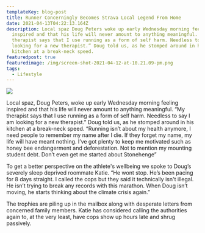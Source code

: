 ```yaml
---
templateKey: blog-post
title: Runner Concerningly Becomes Strava Local Legend From Home
date: 2021-04-13T04:22:13.164Z
description: Local spaz Doug Peters woke up early Wednesday morning feeling
  inspired and that his life will never amount to anything meaningful. “My
  therapist says that I use running as a form of self harm. Needless to say I am
  looking for a new therapist.” Doug told us, as he stomped around in his
  kitchen at a break-neck speed.
featuredpost: true
featuredimage: /img/screen-shot-2021-04-12-at-10.21.09-pm.png
tags:
  - Lifestyle
---
```

![](/img/localpanic.png)

Local spaz, Doug Peters, woke up early Wednesday morning feeling inspired and that his life will never amount to anything meaningful. “My therapist says that I use running as a form of self harm. Needless to say I am looking for a new therapist.” Doug told us, as he stomped around in his kitchen at a break-neck speed. “Running isn’t about my health anymore, I need people to remember my name after I die. If they forget my name, my life will have meant nothing. I’ve got plenty to keep me motivated such as honey bee endangerment and deforestation. Not to mention my mounting student debt. Don’t even get me started about Stonehenge”



To get a better perspective on the athlete's wellbeing we spoke to Doug’s severely sleep deprived roommate Katie. “He wont stop. He’s been pacing for 8 days straight. I called the cops but they said it technically isn't illegal. He isn’t trying to break any records with this marathon. When Doug isn’t moving, he starts thinking about the climate crisis again.”



The trophies are piling up in the mailbox along with desperate letters from concerned family members. Katie has considered calling the authorities again to, at the very least, have cops show up hours late and shrug passively.